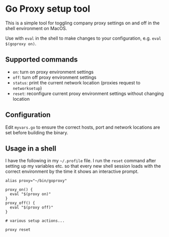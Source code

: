 # Go Proxy setup tool

This is a simple tool for toggling company proxy settings on and off in the shell environment on MacOS.

Use with `eval` in the shell to make changes to your configuration, e.g.
`eval $(goproxy on)`.

## Supported commands

* `on`: turn on proxy environment settings
* `off`: turn off proxy environment settings
* `status`: print the current network location (proxies request to `networksetup`)
* `reset`: reconfigure current proxy environment settings without changing location

## Configuration

Edit `myvars.go` to ensure the correct hosts, port and network locations are set before building the binary.

## Usage in a shell

I have the following in my `~/.profile` file. I run the `reset` command after setting up my variables etc. so that every new shell session loads with the correct environment by the time it shows an interactive prompt.

```shell
alias proxy="~/bin/goproxy"

proxy_on() {
  eval "$(proxy on)"
}
proxy_off() {
  eval "$(proxy off)"
}

# various setup actions...

proxy reset
```
